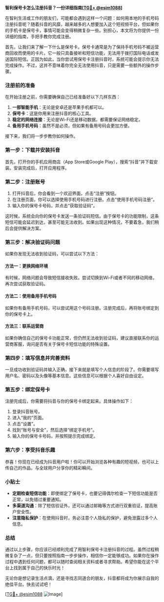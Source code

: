 **智利保号卡怎么注册抖音？一份详细指南[[TG💪+ @esim1088](https://t.me/s/esim1088)]**

在智利生活或工作的朋友们，可能都会遇到这样一个问题：如何用本地的手机号码注册抖音呢？随着抖音的风靡，越来越多的人想要加入这个短视频平台，但如果你的手机卡是保号卡，事情可能会变得稍微复杂一些。别担心，本文将为你提供一份详细的指南，手把手教你完成注册。

首先，让我们来了解一下什么是保号卡。保号卡通常是为了保持手机号码不被运营商回收而使用的卡片。它一般只具备接听和短信功能，无法用于拨打国际电话或发送国际短信。正因为如此，当你尝试用保号卡注册抖音时，系统可能会提示你无法完成操作。不过，这并不意味着你完全无法使用抖音，只是需要一些额外的操作步骤。

### 注册前的准备

在开始注册之前，你需要确保自己已经准备好以下几样东西：

1. **一部智能手机**：无论是安卓还是苹果手机都可以。
2. **保号卡**：这是你用来注册抖音的核心工具。
3. **稳定的网络连接**：无论是Wi-Fi还是移动数据，都需要保证网络稳定。
4. **备用手机号码**：虽然不是必须，但如果有备用号码会更加方便。

接下来，我们将一步步教你如何操作。

### 第一步：下载并安装抖音

首先，打开你的手机应用商店（App Store或Google Play），搜索“抖音”并下载安装。安装完成后，打开应用程序。

### 第二步：注册账号

1. 打开抖音后，你会看到一个欢迎界面，点击“注册”按钮。
2. 在注册页面，你可以选择使用手机号码进行注册。点击“使用手机号码注册”。
3. 输入你的保号卡号码，并点击“获取验证码”。

这时候，系统会向你的保号卡发送一条验证码短信。由于保号卡的功能限制，这条短信可能会延迟到达，甚至可能无法收到。如果出现这种情况，不要着急，我们稍后会提供解决方案。

### 第三步：解决验证码问题

如果你发现无法收到验证码，可以尝试以下方法：

#### 方法一：更换网络环境
有时候，网络问题会导致短信接收失败。尝试切换到Wi-Fi或者不同的移动网络，再次尝试获取验证码。

#### 方法二：使用备用手机号码
如果你有备用手机号码，可以尝试用这个号码注册。注册完成后，再将账号绑定到你的保号卡上。

#### 方法三：联系运营商
如果你确信自己的保号卡功能正常，但仍然无法收到验证码，建议直接联系你的运营商客服，询问是否有关于保号卡短信功能的特殊设置。

### 第四步：填写信息并完善资料

一旦成功收到验证码并输入正确，接下来就是填写个人信息的阶段了。你需要填写用户名、密码以及头像等基本信息。这些信息可以根据个人喜好自由设定。

### 第五步：绑定保号卡

注册完成后，你需要将抖音与你的保号卡绑定起来。具体操作如下：

1. 登录抖音账号。
2. 进入“我的”页面。
3. 点击“设置”。
4. 找到“账号与安全”，然后选择“绑定手机号”。
5. 输入你的保号卡号码，并按照提示完成绑定。

### 第六步：享受抖音乐趣

恭喜！你现在已经成为抖音用户啦！你可以开始浏览各种有趣的短视频，也可以上传自己的作品，与全球用户分享你的精彩瞬间。

### 小贴士

- **定期检查短信功能**：即使绑定了保号卡，也要记得偶尔检查一下短信功能是否正常，以免错过重要通知。
- **多渠道沟通**：除了短信验证外，还可以通过邮箱等方式进行双重验证，提高账户安全性。
- **注意隐私保护**：在使用抖音时，务必注意个人隐私的保护，避免泄露过多个人信息。

### 总结

通过以上步骤，你应该已经顺利完成了用智利保号卡注册抖音的过程。虽然过程稍微复杂了一点，但只要按照指南一步步操作，相信你一定能够成功。如果你在操作过程中遇到任何问题，都可以随时查阅相关资料或者寻求帮助。希望你能在这个平台上找到属于自己的快乐时光！

无论你是想记录生活点滴，还是寻找志同道合的朋友，抖音都将成为你展示自我的绝佳平台。快去试试吧！

[[TG💪+ @esim1088](https://t.me/s/esim1088) ![Image](https://i.postimg.cc/4NQfJmqS/Snipaste-2025-05-13-00-14-12.png)]